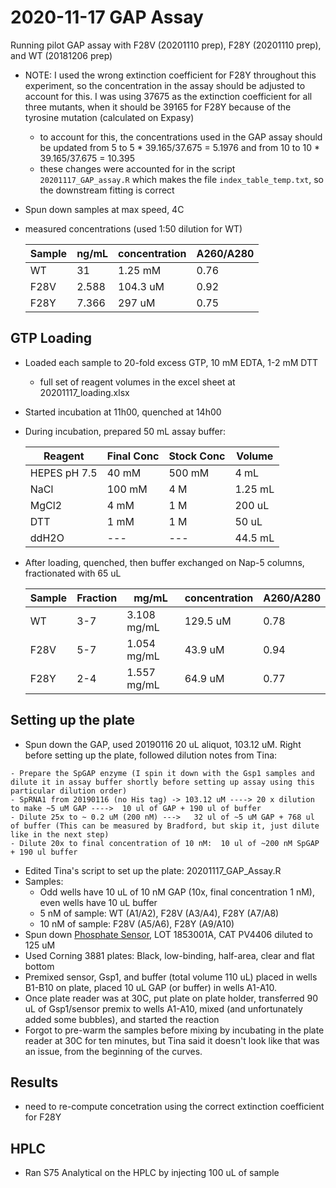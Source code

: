 # 2020-11-17 GAP Assay

Running pilot GAP assay with F28V (20201110 prep), F28Y (20201110 prep), and WT (20181206 prep)

- NOTE: I used the wrong extinction coefficient for F28Y throughout this experiment, so the concentration in the assay should be adjusted to account for this. I was using 37675 as the extinction coefficient for all three mutants, when it should be 39165 for F28Y because of the tyrosine mutation (calculated on Expasy)
    - to account for this, the concentrations used in the GAP assay should be updated from 5 to 5 * 39.165/37.675 = 5.1976 and from 10 to 10 * 39.165/37.675 = 10.395
    - these changes were accounted for in the script `20201117_GAP_assay.R` which makes the file `index_table_temp.txt`, so the downstream fitting is correct
- Spun down samples at max speed, 4C
- measured concentrations (used 1:50 dilution for WT)

  Sample | ng/mL | concentration | A260/A280 |
  ---- | --- | --- | --- | 
  WT   | 31 | 1.25 mM | 0.76 |
  F28V | 2.588 | 104.3 uM | 0.92 |
  F28Y | 7.366 | 297 uM | 0.75 |

## GTP Loading

- Loaded each sample to 20-fold excess GTP, 10 mM EDTA, 1-2 mM DTT
    - full set of reagent volumes in the excel sheet at 20201117_loading.xlsx
- Started incubation at 11h00, quenched at 14h00
- During incubation, prepared 50 mL assay buffer:
    
    Reagent      | Final Conc | Stock Conc | Volume  | 
    ------------ | ---------- | ---------- | ------- | 
    HEPES pH 7.5 | 40 mM      | 500 mM     | 4 mL    | 
    NaCl         | 100 mM     | 4 M        | 1.25 mL |
    MgCl2        | 4 mM       | 1 M        | 200 uL  | 
    DTT          | 1 mM       | 1 M        | 50 uL   |
    ddH2O        | ---        | ---        | 44.5 mL |

- After loading, quenched, then buffer exchanged on Nap-5 columns, fractionated with 65 uL
    
    Sample | Fraction | mg/mL | concentration | A260/A280 |
    ---- | --- | --- | --- | --- | 
    WT   | 3-7 | 3.108 mg/mL | 129.5 uM | 0.78
    F28V | 5-7 | 1.054 mg/mL | 43.9 uM | 0.94
    F28Y | 2-4 | 1.557 mg/mL | 64.9 uM | 0.77

## Setting up the plate

- Spun down the GAP, used 20190116 20 uL aliquot, 103.12 uM. Right before setting up the plate, followed dilution notes from Tina:

```{note}
- Prepare the SpGAP enzyme (I spin it down with the Gsp1 samples and dilute it in assay buffer shortly before setting up assay using this particular dilution order)
- SpRNA1 from 20190116 (no His tag) -> 103.12 uM ----> 20 x dilution to make ~5 uM GAP ---->  10 ul of GAP + 190 ul of buffer
- Dilute 25x to ~ 0.2 uM (200 nM) --->   32 ul of ~5 uM GAP + 768 ul of buffer (This can be measured by Bradford, but skip it, just dilute like in the next step)
- Dilute 20x to final concentration of 10 nM:  10 ul of ~200 nM SpGAP + 190 ul buffer
```

- Edited Tina's script to set up the plate: 20201117_GAP_Assay.R
- Samples:
    - Odd wells have 10 uL of 10 nM GAP (10x, final concentration 1 nM), even wells have 10 uL buffer
    - 5 nM of sample: WT (A1/A2), F28V (A3/A4), F28Y (A7/A8)
    - 10 nM of sample: F28V (A5/A6), F28Y (A9/A10)
- Spun down [Phosphate Sensor](https://www.thermofisher.com/order/catalog/product/PV4406#/PV4406), LOT 1853001A, CAT PV4406 diluted to 125 uM
- Used Corning 3881 plates: Black, low-binding, half-area, clear and flat bottom
- Premixed sensor, Gsp1, and buffer (total volume 110 uL) placed in wells B1-B10 on plate, placed 10 uL GAP (or buffer) in wells A1-A10.
- Once plate reader was at 30C, put plate on plate holder, transferred 90 uL of Gsp1/sensor premix to wells A1-A10, mixed (and unfortunately added some bubbles), and started the reaction
- Forgot to pre-warm the samples before mixing by incubating in the plate reader at 30C for ten minutes, but Tina said it doesn't look like that was an issue, from the beginning of the curves.

## Results
- need to re-compute concetration using the correct extinction coefficient for F28Y

## HPLC 
- Ran S75 Analytical on the HPLC by injecting 100 uL of sample